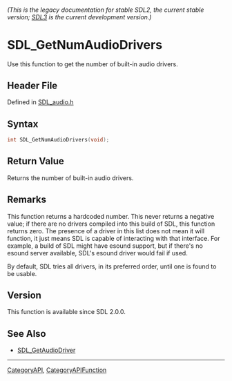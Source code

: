 ###### (This is the legacy documentation for stable SDL2, the current stable version; [SDL3](https://wiki.libsdl.org/SDL3/) is the current development version.)
# SDL_GetNumAudioDrivers

Use this function to get the number of built-in audio drivers.

## Header File

Defined in [SDL_audio.h](https://github.com/libsdl-org/SDL/blob/SDL2/include/SDL_audio.h)

## Syntax

```c
int SDL_GetNumAudioDrivers(void);

```

## Return Value

Returns the number of built-in audio drivers.

## Remarks

This function returns a hardcoded number. This never returns a negative
value; if there are no drivers compiled into this build of SDL, this
function returns zero. The presence of a driver in this list does not mean
it will function, it just means SDL is capable of interacting with that
interface. For example, a build of SDL might have esound support, but if
there's no esound server available, SDL's esound driver would fail if used.

By default, SDL tries all drivers, in its preferred order, until one is
found to be usable.

## Version

This function is available since SDL 2.0.0.

## See Also

* [SDL_GetAudioDriver](SDL_GetAudioDriver)

----
[CategoryAPI](CategoryAPI), [CategoryAPIFunction](CategoryAPIFunction)

